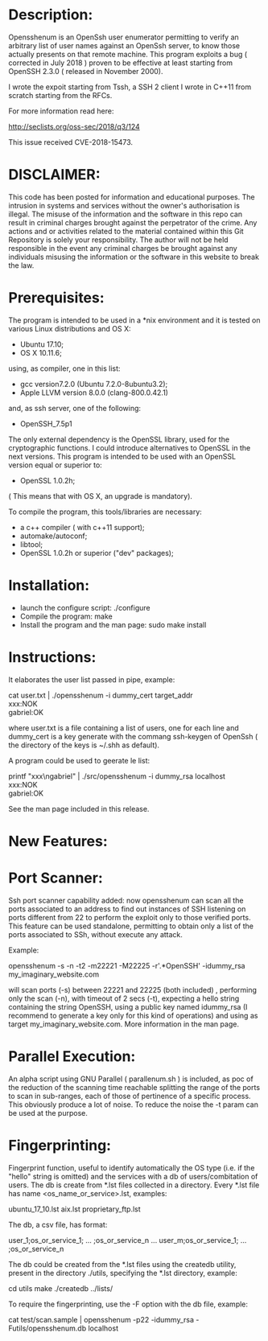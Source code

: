 Description:
============

Opensshenum is an OpenSsh user enumerator permitting to verify an arbitrary list of user names against an OpenSsh server, to know those actually presents on that remote machine. This program  exploits a bug ( corrected in July 2018  ) proven to be effective at least starting from OpenSSH 2.3.0 ( released in November 2000).

I wrote the expoit starting from Tssh, a SSH 2 client I wrote in C++11 from scratch starting from the RFCs.

For more information read here:

http://seclists.org/oss-sec/2018/q3/124

This issue received CVE-2018-15473.

DISCLAIMER:
===========

This code has been posted for information and educational purposes. The intrusion in systems and services without the owner's authorisation is illegal. The misuse of the information and the software in this repo can result in criminal charges brought against the perpetrator of the crime. Any actions and or activities related to the material contained within this Git Repository is solely your responsibility. The author will not be held responsible in the event any criminal charges be brought against any individuals misusing the information or the software in this website to break the law.

Prerequisites:
==============

The program is intended to be used in a *nix environment and it is tested on various Linux distributions and OS X:

- Ubuntu 17.10;
- OS X 10.11.6;

using, as compiler, one in this list:

- gcc version7.2.0 (Ubuntu 7.2.0-8ubuntu3.2);
- Apple LLVM version 8.0.0 (clang-800.0.42.1)

and, as ssh server, one of the following:

- OpenSSH_7.5p1 

The only external dependency is the OpenSSL library, used for the cryptographic functions.
I could introduce alternatives to OpenSSL in the next versions.
This program is intended to be used with an OpenSSL version equal or superior to:

- OpenSSL 1.0.2h;

( This means that with OS X, an upgrade is mandatory).

To compile the program, this tools/libraries are necessary:

- a c++ compiler ( with c++11 support);
- automake/autoconf;
- libtool;
- OpenSSL 1.0.2h or superior ("dev" packages);

Installation:
=============

- launch the configure script:
  ./configure
- Compile the program:
  make
- Install the program and the man page:
  sudo make install

Instructions:
=============

It elaborates the user list passed in pipe, example:

cat user.txt | ./opensshenum -i dummy_cert target_addr<BR>
xxx:NOK <BR>
gabriel:OK

where user.txt is a file containing a list of users, one for each line 
and dummy_cert is a key generate with the commang ssh-keygen of OpenSsh 
( the directory of the keys is ~/.shh as default).

A program could be used to geerate le list:

printf "xxx\ngabriel" | ./src/opensshenum   -i dummy_rsa localhost <BR>
xxx:NOK <BR>
gabriel:OK

See the man page included in this release.

New Features:
=============

Port Scanner:
=============

Ssh port scanner capability added: now opensshenum can scan all the ports associated to an address to find out instances of SSH listening on ports different from 22 to perform the exploit only to those verified ports.
This feature can be used standalone, permitting to obtain only a list of the ports associated to SSh, without execute any attack.

Example:

  opensshenum -s -n -t2 -m22221 -M22225 -r'.*OpenSSH' -idummy_rsa my_imaginary_website.com

will scan ports (-s) between 22221 and 22225 (both included) , performing only the scan (-n), with timeout of 2 secs (-t), expecting a hello string containing the string OpenSSH, using a public key named idummy_rsa (I recommend to generate a key only for this kind of operations) and using as target my_imaginary_website.com.
More information in the man page.

Parallel Execution:
===================

An alpha script using GNU Parallel ( parallenum.sh  ) is included, as poc of the reduction of the scanning time reachable splitting the range of the ports to scan in sub-ranges, each of those of pertinence of a specific process. This obviously produce a lot of noise. To reduce the noise the -t param can be used at the purpose.

Fingerprinting:
===============

Fingerprint function, useful to identify automatically the OS type (i.e. if the "hello" string is omitted) and the services with a db of users/combitation of users. The db is create from *.lst files collected in a directory. Every *.lst file has name <os_name_or_service>.lst, examples:

  ubuntu_17_10.lst
  aix.lst
  proprietary_ftp.lst

The db, a csv file, has format:

  user_1;os_or_service_1; ... ;os_or_service_n
  ...
  user_m;os_or_service_1; ... ;os_or_service_n

The db could be created from the *.lst files using the createdb utility, present in the directory ./utils, specifying the *.lst directory, example:

  cd utils
  make
  ./createdb ../lists/

To require the fingerprinting, use the -F option with the db file, example:

   cat test/scan.sample | opensshenum -p22 -idummy_rsa -Futils/opensshenum.db  localhost

